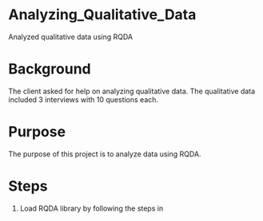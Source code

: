 # Analyzing_Qualitative_Data
Analyzed qualitative data using RQDA

# Background
The client asked for help on analyzing qualitative data. The qualitative data included 3 interviews with 10 questions each.

# Purpose
The purpose of this project is to analyze data using RQDA. 

# Steps
1. Load RQDA library by following the steps in  
